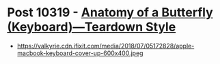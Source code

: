 # Post 10319 - [Anatomy of a Butterfly (Keyboard)—Teardown Style](https://www.ifixit.com/News/10319/butterfly-keyboard-teardown)

- https://valkyrie.cdn.ifixit.com/media/2018/07/05172828/apple-macbook-keyboard-cover-up-600x400.jpeg
